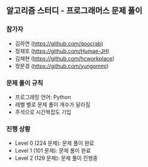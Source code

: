 ## 알고리즘 스터디 - 프로그래머스 문제 풀이

### 참가자
- 김하연 (https://github.com/qoocrab)
- 정재호 (https://github.com/Humae-JH)
- 김채현 (https://github.com/hcworkplace)
- 정문경 (https://github.com/yungommi)

### 문제 풀이 규칙
- 프로그래밍 언어: Python
- 레벨 별로 문제 풀이 개수가 달라짐
- 주석으로 시간복잡도 기입

### 진행 상황
- Level 0 (224 문제): 문제 풀이 완료
- Level 1 (101 문제): 문제 풀이 완료
- Level 2 (129 문제): 문제 풀이 진행중
